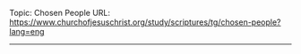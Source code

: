 Topic: Chosen People
URL: https://www.churchofjesuschrist.org/study/scriptures/tg/chosen-people?lang=eng

---

